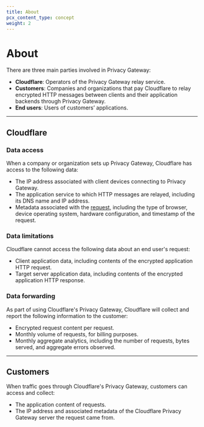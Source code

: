 ```yaml
---
title: About
pcx_content_type: concept
weight: 2
---
```


# About

There are three main parties involved in Privacy Gateway:

- **Cloudflare**: Operators of the Privacy Gateway relay service.
- **Customers**: Companies and organizations that pay Cloudflare to relay encrypted HTTP messages between clients and their application backends through Privacy Gateway.
- **End users**: Users of customers’ applications.

---

## Cloudflare

### Data access

When a company or organization sets up Privacy Gateway, Cloudflare has access to the following data:

- The IP address associated with client devices connecting to Privacy Gateway.
- The application service to which HTTP messages are relayed, including its DNS name and IP address.
- Metadata associated with the [request](/workers/runtime-apis/request/), including the type of browser, device operating system, hardware configuration, and timestamp of the request.

### Data limitations

Cloudflare cannot access the following data about an end user's request:

- Client application data, including contents of the encrypted application HTTP request.
- Target server application data, including contents of the encrypted application HTTP response.

### Data forwarding

As part of using Cloudflare's Privacy Gateway, Cloudflare will collect and report the following information to the customer:

- Encrypted request content per request.
- Monthly volume of requests, for billing purposes. 
- Monthly aggregate analytics, including the number of requests, bytes served, and aggregate errors observed.

---

## Customers

When traffic goes through Cloudflare's Privacy Gateway, customers can access and collect:

- The application content of requests.
- The IP address and associated metadata of the Cloudflare Privacy Gateway server the request came from.
